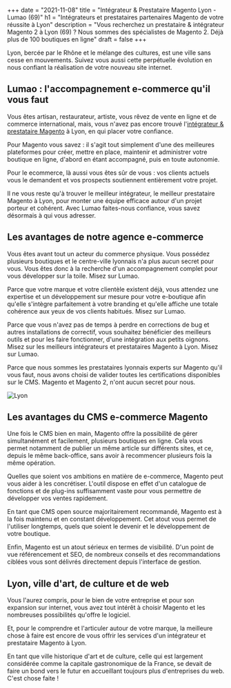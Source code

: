 +++
date = "2021-11-08"
title = "Intégrateur & Prestataire Magento Lyon - Lumao (69)"
h1 = "Intégrateurs et prestataires partenaires Magento de votre réussite à Lyon"
description = "Vous recherchez un prestataire & intégrateur Magento 2 à Lyon (69) ? Nous sommes des spécialistes de Magento 2. Déjà plus de 100 boutiques en ligne"
draft = false
+++

Lyon, bercée par le Rhône et le mélange des cultures, est une ville sans cesse en mouvements. Suivez vous aussi cette perpétuelle évolution en nous confiant la réalisation de votre nouveau site internet.

## Lumao : l'accompagnement e-commerce qu'il vous faut

Vous êtes artisan, restaurateur, artiste, vous rêvez de vente en ligne et de commerce international, mais, vous n'avez pas encore trouvé l'[intégrateur & prestataire Magento](/ecommerce/cms/magento/prestataire/) à Lyon, en qui placer votre confiance.

<p>Pour Magento vous savez : il s'agit tout simplement d'une des meilleures plateformes pour créer, mettre en place, maintenir et administrer votre boutique en ligne, d'abord en étant accompagné, puis en toute autonomie.</p>
<p>Pour le ecommerce, là aussi vous êtes sûr de vous : vos clients actuels vous le demandent et vos prospects soutiennent entièrement votre projet.</p>
<p>Il ne vous reste qu'à trouver le meilleur intégrateur, le meilleur prestataire Magento à Lyon, pour monter une équipe efficace autour d'un projet porteur et cohérent. Avec Lumao faites-nous confiance, vous savez désormais à qui vous adresser.</p>
<h2>Les avantages de notre agence e-commerce</h2>
<p>Vous êtes avant tout un acteur du commerce physique. Vous possédez plusieurs boutiques et le centre-ville lyonnais n'a plus aucun secret pour vous. Vous êtes donc à la recherche d'un accompagnement complet pour vous développer sur la toile. Misez sur Lumao.</p>
<p>Parce que votre marque et votre clientèle existent déjà, vous attendez une expertise et un développement sur mesure pour votre e-boutique afin qu'elle s'intègre parfaitement à votre branding et qu'elle affiche une totale cohérence aux yeux de vos clients habitués. Misez sur Lumao.</p>
<p>Parce que vous n'avez pas de temps à perdre en corrections de bug et autres installations de correctif, vous souhaitez bénéficier des meilleurs outils et pour les faire fonctionner, d'une intégration aux petits oignons. Misez sur les meilleurs intégrateurs et prestataires Magento à Lyon. Misez sur Lumao.</p>
<p>Parce que nous sommes les prestataires lyonnais experts sur Magento qu'il vous faut, nous avons choisi de valider toutes les certifications disponibles sur le CMS. Magento et Magento 2, n'ont aucun secret pour nous.</p>

<img class="animate zoomIn margin-auto" src="/images/ville/lyon.png" alt="Lyon" />

<h2>Les avantages du CMS e-commerce Magento</h2>
<p>Une fois le CMS bien en main, Magento offre la possibilité de gérer simultanément et facilement, plusieurs boutiques en ligne. Cela vous permet notamment de publier un même article sur différents sites, et ce, depuis le même back-office, sans avoir à recommencer plusieurs fois la même opération.</p>
<p>Quelles que soient vos ambitions en matière de e-commerce, Magento peut vous aider à les concrétiser. L'outil dispose en effet d'un catalogue de fonctions et de plug-ins suffisamment vaste pour vous permettre de développer vos ventes rapidement.</p>
<p>En tant que CMS open source majoritairement recommandé, Magento est à la fois maintenu et en constant développement. Cet atout vous permet de l'utiliser longtemps, quels que soient le devenir et le développement de votre boutique.</p>
<p>Enfin, Magento est un atout sérieux en termes de visibilité. D'un point de vue référencement et SEO, de nombreux conseils et des recommandations ciblées vous sont délivrés directement depuis l'interface de gestion.</p>
<h2>Lyon, ville d'art, de culture et de web</h2>
<p>Vous l'aurez compris, pour le bien de votre entreprise et pour son expansion sur internet, vous avez tout intérêt à choisir Magento et les nombreuses possibilités qu'offre le logiciel.</p>
<p>Et, pour le comprendre et l'articuler autour de votre marque, la meilleure chose à faire est encore de vous offrir les services d'un intégrateur et prestataire Magento à Lyon.</p>
<p>En tant que ville historique d'art et de culture, celle qui est largement considérée comme la capitale gastronomique de la France, se devait de faire un bond vers le futur en accueillant toujours plus d'entreprises du web. C'est chose faite !</p>
